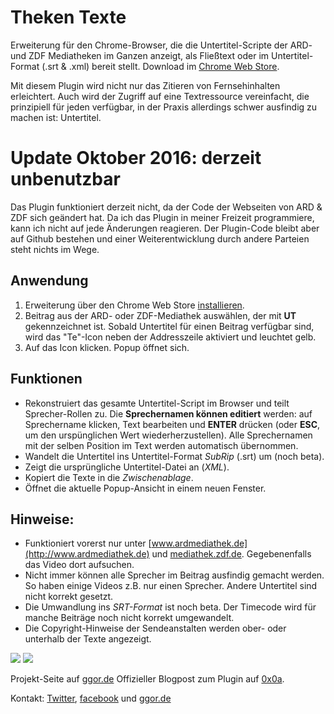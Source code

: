 # Theken Texte
Erweiterung für den Chrome-Browser, die die Untertitel-Scripte der ARD- und ZDF Mediatheken im Ganzen anzeigt, als Fließtext oder im Untertitel-Format (.srt & .xml) bereit stellt. Download im  [Chrome Web Store](https://chrome.google.com/webstore/detail/theken-texte/ppkijiiclgdligambidmbnonkphgpolk).

Mit diesem Plugin wird nicht nur das Zitieren von Fernsehinhalten erleichtert. Auch wird der Zugriff auf eine Textressource vereinfacht, die prinzipiell für jeden verfügbar, in der Praxis allerdings schwer ausfindig zu machen ist: Untertitel.

# Update Oktober 2016: derzeit unbenutzbar
Das Plugin funktioniert derzeit nicht, da der Code der Webseiten von ARD & ZDF sich geändert hat. Da ich das Plugin in meiner Freizeit programmiere, kann ich nicht auf jede Änderungen reagieren. Der Plugin-Code bleibt aber auf Github bestehen und einer Weiterentwicklung durch andere Parteien steht nichts im Wege.

## Anwendung
1. Erweiterung über den Chrome Web Store [installieren](https://chrome.google.com/webstore/detail/theken-texte/ppkijiiclgdligambidmbnonkphgpolk).
2. Beitrag aus der ARD- oder ZDF-Mediathek auswählen, der mit **UT** gekennzeichnet ist. Sobald Untertitel für einen Beitrag verfügbar sind, wird das "Te"-Icon neben der Addresszeile aktiviert und leuchtet gelb.
3. Auf das Icon klicken. Popup öffnet sich.

## Funktionen
* Rekonstruiert das gesamte Untertitel-Script im Browser und teilt Sprecher-Rollen zu. Die **Sprechernamen können editiert** werden: auf Sprechername klicken, Text bearbeiten und **ENTER** drücken (oder **ESC**, um den urspünglichen Wert wiederherzustellen). Alle Sprechernamen mit der selben Position im Text werden automatisch übernommen.
* Wandelt die Untertitel ins Untertitel-Format *SubRip* (.srt) um (noch beta).
* Zeigt die ursprüngliche Untertitel-Datei an (*XML*).
* Kopiert die Texte in die *Zwischenablage*.
* Öffnet die aktuelle Popup-Ansicht in einem neuen Fenster.

## Hinweise:
* Funktioniert vorerst nur unter [www.ardmediathek.de](http://www.ardmediathek.de) und [mediathek.zdf.de](http://mediathek.zdf.de). Gegebenenfalls das Video dort aufsuchen.
* Nicht immer können alle Sprecher im Beitrag ausfindig gemacht werden. So haben einige Videos z.B. nur einen Sprecher. Andere Untertitel sind nicht korrekt gesetzt.
* Die Umwandlung ins *SRT-Format* ist noch beta. Der Timecode wird für manche Beiträge noch nicht korrekt umgewandelt.
* Die Copyright-Hinweise der Sendeanstalten werden ober- oder unterhalb der Texte angezeigt.

![](http://ggor.de/wp-content/uploads/2015/06/open_small.gif)
![](http://ggor.de/wp-content/uploads/2015/06/changename_small.gif)

Projekt-Seite auf [ggor.de](http://ggor.de/project/theken-texte/)
Offizieller Blogpost zum Plugin auf [0x0a](http://0x0a.li/de/browser-erweiterung-theken-texte/).

Kontakt: [Twitter](https://twitter.com/greg00r), [facebook](https://www.facebook.com/gregor.weichbrodt) und [ggor.de](http://ggor.de)
